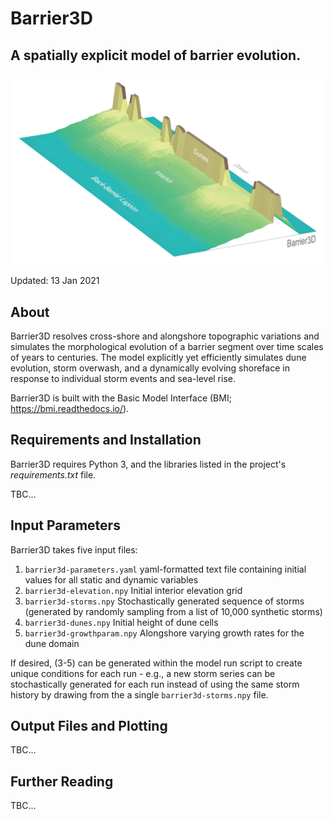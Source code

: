 # Barrier3D

## A spatially explicit model of barrier evolution.

![Barrier3D](https://github.com/UNC-CECL/Barrier3D/blob/gh-pages/Barrier3D.png)

Updated: 13 Jan 2021

## About

Barrier3D resolves cross-shore and alongshore topographic variations and simulates the morphological evolution of a barrier segment over time scales of years to centuries. The model explicitly yet efficiently simulates dune evolution, storm overwash, and a dynamically evolving shoreface in response to individual storm events and sea-level rise.

Barrier3D is built with the Basic Model Interface (BMI; https://bmi.readthedocs.io/).

## Requirements and Installation

Barrier3D requires Python 3, and the libraries listed in the project's _requirements.txt_ file.

TBC...

## Input Parameters

Barrier3D takes five input files:

1) `barrier3d-parameters.yaml`
    yaml-formatted text file containing initial values for all static and dynamic variables
2) `barrier3d-elevation.npy`
    Initial interior elevation grid
3) `barrier3d-storms.npy`
    Stochastically generated sequence of storms (generated by randomly sampling from a list of 10,000 synthetic storms)
4) `barrier3d-dunes.npy`
    Initial height of dune cells
5) `barrier3d-growthparam.npy`
    Alongshore varying growth rates for the dune domain

If desired, (3-5) can be generated within the model run script to create unique conditions for each run - e.g., a new storm series can be stochastically generated for each run instead of using the same storm history by drawing from the a single `barrier3d-storms.npy` file.

## Output Files and Plotting

TBC...


## Further Reading

TBC...
